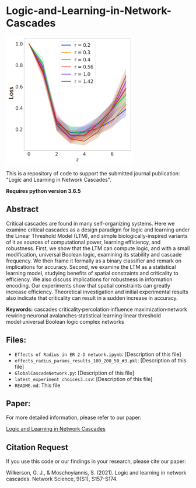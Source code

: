 


# Logic-and-Learning-in-Network-Cascades
<img src="loss_function.png" width="350" height="350">

This is a repository of code to support the submitted journal publication: "Logic and Learning in Network Cascades".

**Requires python version 3.6.5**

## Abstract

Critical cascades are found in many self-organizing systems. Here we examine critical cascades as a design paradigm for logic and learning under the Linear Threshold Model (LTM), and simple biologically-inspired variants of it as sources of computational power, learning efficiency, and robustness. First, we show that the LTM can compute logic, and with a small modification, universal Boolean logic, examining its stability and cascade frequency. We then frame it formally as a binary classifier and remark on implications for accuracy. Second, we examine the LTM as a statistical learning model, studying benefits of spatial constraints and criticality to efficiency. We also discuss implications for robustness in information encoding. Our experiments show that spatial constraints can greatly increase efficiency. Theoretical investigation and initial experimental results also indicate that criticality can result in a sudden increase in accuracy.

**Keywords:** cascades·criticality·percolation·influence maximization·network rewiring·neuronal avalanches·statistical learning·linear threshold model·universal Boolean logic·complex networks

## Files:

- `Effects of Radius in ER 2-D network.ipynb`: [Description of this file]
- `effects_radius_params_results_100_200_50_#3.pkl`: [Description of this file]
- `GlobalCascadeNetwork.py`: [Description of this file]
- `latest_experiment_choices3.csv`: [Description of this file]
- `README.md`: This file

## Paper:

For more detailed information, please refer to our paper:

[Logic and Learning in Network Cascades](https://www.cambridge.org/core/journals/network-science/article/logic-and-learning-in-network-cascades/B89A3EB13FF6F1719482D38F11E37068)

## Citation Request

If you use this code or our findings in your research, please cite our paper:

Wilkerson, G. J., & Moschoyiannis, S. (2021). Logic and learning in network cascades. Network Science, 9(S1), S157-S174.
